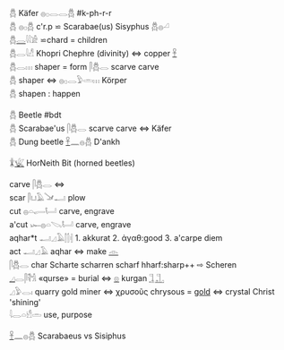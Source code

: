 𓆣 Käfer 𓐍𓊪𓂋𓂋𓆣 #k-ph-r-r  
𓆣 𓐍𓊪𓆣 c'r.p ⋍ Scarabae(us) Sisyphus 𓆣𓐍𓏘  
𓆣[𓂋](𓂋)𓇋𓇋𓀀 ⋍chard = children  
𓆣𓂋𓇋𓀭  Khopri Chephre (divinity)  ⇔ copper [𓋹](𓋹)  
𓆣𓂋𓏥  shaper = form  𓋴𓆣𓂋 scarve carve  
𓆣 shaper ⇔ 𓐍𓊪𓂋𓅱𓏛𓏥 Körper  
𓆣  shapen : happen  

𓆣 Beetle #bdt  
𓆣 Scarabae'us 𓋴𓆣𓂋 scarve carve ⇔ Käfer  
𓆣 Dung beetle [𓋹](𓋹)𓈖𓐍𓆣  D'ankh  

𓇇[𓆤](𓆤) HorNeith Bit (horned beetles)  


carve 𓋴𓆣𓂋 ⇔  
scar 𓋴𓂓𓄿𓍁𓂝 plow  
cut   𓐍𓏏𓂷𓂡  carve, engrave  
a'cut 𓆱𓐍𓏏𓌫𓂡  carve, engrave  
aqhar*t 𓂝𓈎𓄿𓂭𓂭𓏜 1. akkurat 2. ἀγαθ:good 3. a'carpe diem  
act 𓂝𓈎𓄿  aqhar ⇔ make [𓁹](𓁹)  
𓋴𓆣𓂋 char Scharte scharren scharf hharf:sharp++ ⇨ Scheren  
[𓈎](𓈎)𓂋𓋴𓌟𓀜 «qurse» = burial ⇔ [𓊖](𓊖) kurgan [𓊼](𓊼)[𓊻](𓊻)  
𓈎𓅱𓂋𓏤 quarry gold miner ⇔ χρυσοῦς chrysous = [gold](gold) ⇔ crystal Christ 'shining'  
𓇋𓂋𓏏𓀺𓏛  use, purpose  

[𓋹](𓋹)𓈖𓐍𓆣 Scarabaeus vs Sisiphus  